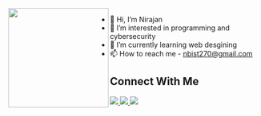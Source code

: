 <img align="left" src="https://user-images.githubusercontent.com/38756870/198891783-b77e52b6-4a93-48a8-bfad-d7fdd34f5a72.gif" width="200px"/>

- 👋 Hi, I’m Nirajan 
- 👀 I’m interested in programming and cybersecurity
- 🌱 I’m currently learning web desgining
- 📫 How to reach me - nbist270@gmail.com


<h2>Connect With Me</h2>

<a href="mailto:nbist291@gmail.com">
  <img src="https://cdn-icons-png.flaticon.com/512/281/281769.png">
</a> 
<a href="https://www.facebook.com/nirajan.bist.33">
  <img src="https://img.shields.io/badge/Facebook-1877F2?style=for-the-badge&logo=facebook&logoColor=white">
</a> 

<a href="https://twitter.com/nbist01">
  <img src="https://img.shields.io/badge/Twitter-1DA1F2?style=for-the-badge&logo=twitter&logoColor=white">
</a> 




<!---
nbist24k/nbist24k is a ✨ special ✨ repository because its `README.md` (this file) appears on your GitHub profile.
You can click the Preview link to take a look at your changes.
--->

